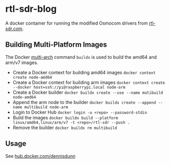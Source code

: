 # rtl-sdr-blog

A docker container for running the modified Osmocom drivers from [rtl-sdr.com](https://www.rtl-sdr.com/in-testing-customized-drivers-for-rtl-sdr-blog-v3-sdrs/).

## Building Multi-Platform Images

The Docker [multi-arch](https://docs.docker.com/buildx/working-with-buildx/) command `buildx` is used to build the amd64 and arm/v7 images.

* Create a Docker context for building amd64 images `docker context create node-amd64`
* Create a Docker context for building arm images `docker context create --docker host=ssh://pi@raspberrypi.local node-arm`
* Create a Docker builder `docker buildx create --use --name mutibuild node-amd64`
* Append the arm node to the builder `docker buildx create --append --name multibuild node-arm`
* Login to Docker Hub `docker login -u <repo> --password-stdin`
* Build the images `docker buildx build --platform linux/amd64,linux/arm/v7 -t <repo>/rtl-sdr --push .`
* Remove the builder `docker buildx rm multibuild`

## Usage

See [hub.docker.com/dennisdunn](https://hub.docker.com/repository/docker/dennisdunn/rtl-sdr-blog)


